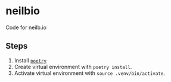 # neilbio
Code for neilb.io

## Steps

1. Install [`poetry`]()
2. Create virtual environment with `poetry install`.
3. Activate virtual environment with `source .venv/bin/activate`.